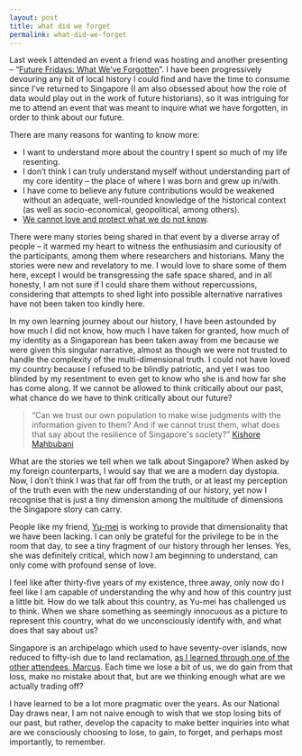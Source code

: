 ```yaml
---
layout: post
title: what did we forget
permalink: what-did-we-forget
---
```

Last week I attended an event a friend was hosting and another presenting – “[Future Fridays: What We’ve Forgotten](https://www.facebook.com/events/594593307332272/)”. I have been progressively devouring any bit of local history I could find and have the time to consume since I’ve returned to Singapore (I am also obsessed about how the role of data would play out in the work of future historians), so it was intriguing for me to attend an event that was meant to inquire what we have forgotten, in order to think about our future. 

There are many reasons for wanting to know more:

- I want to understand more about the country I spent so much of my life resenting.
- I don’t think I can truly understand myself without understanding part of my core identity – the place of where I was born and grew up in/with.
- I have come to believe any future contributions would be weakened without an adequate, well-rounded knowledge of the historical context (as well as socio-economical, geopolitical, among others).
- [We cannot love and protect what we do not know](https://medium.com/@wynlim/we-cannot-protect-what-we-do-not-know-73de7aaade50).

There were many stories being shared in that event by a diverse array of people – it warmed my heart to witness the enthusiasim and curiousity of the participants, among them where researchers and historians. Many the stories were new and revelatory to me. I would love to share some of them here, except I would be transgressing the safe space shared, and  in all honesty, I am not sure if I could share them without repercussions, considering that attempts to shed light into possible alternative narratives have not been taken too kindly here. 

In my own learning journey about our history, I have been astounded by how much I did not know, how much I have taken for granted, how much of my identity as a Singaporean has been taken away from me because we were given this singular narrative, almost as though we were not trusted to handle the complexity of the multi-dimensional truth. I could not have loved my country because I refused to be blindly patriotic, and yet I was too blinded by my resentment to even get to know who she is and how far she has come along. If we cannot be allowed to think critically about our past, what chance do we have to think critically about our future? 

> “Can we trust our own population to make wise judgments with the information given to them? And if we cannot trust them, what does that say about the resilience of Singapore's society?” [Kishore Mahbubani](http://www.straitstimes.com/opinion/trust-the-people-share-government-data)

What are the stories we tell when we talk about Singapore? When asked by my foreign counterparts, I would say that we are a modern day dystopia. Now, I don’t think I was that far off from the truth, or at least my perception of the truth even with the new understanding of our history, yet now I recognise that is just a tiny dimension among the multitude of dimensions the Singapore story can carry.

People like my friend, [Yu-mei](http://blog.toomanythoughts.org/2016/08/thinking-out-loud-about-ndp2016s-legend.html) is working to provide that dimensionality that we have been lacking. I can only be grateful for the privilege to be in the room that day, to see a tiny fragment of our history through her lenses. Yes, she was definitely critical, which now I am beginning to understand, can only come with profound sense of love. 

I feel like after thirty-five years of my existence, three away, only now do I feel like I am capable of understanding the why and how of this country just a little bit.  How do we talk about this country, as Yu-mei has challenged us to think. When we share something as seemingly innocuous as a picture to represent this country, what do we unconsciously identify with, and what does that say about us?

Singapore is an archipelago which used to have seventy-over islands, now reduced to fifty-ish due to land reclamation, [as I learned through one of the other attendees, Marcus](http://islandnation.sg/story/view-from-above/). Each time we lose a bit of us, we do gain from that loss, make no mistake about that, but are we thinking enough what are we actually trading off? 

I have learned to be a lot more pragmatic over the years. As our National Day draws near, I am not naive enough to wish that we stop losing bits of our past, but rather, develop the capacity to make better inquiries into what are we consciously choosing to lose, to gain, to forget, and perhaps most importantly, to remember. 
